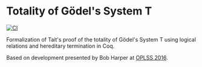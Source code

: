 # Totality of Gödel's System T

[![CI](https://github.com/tchajed/goedel-t/actions/workflows/coq-action.yml/badge.svg)](https://github.com/tchajed/goedel-t/actions/workflows/coq-action.yml)

Formalization of Tait's proof of the totality of Gödel's System T using logical relations and hereditary termination in Coq.

Based on development presented by Bob Harper at [OPLSS 2016](https://www.cs.uoregon.edu/research/summerschool/summer16/curriculum.php).
